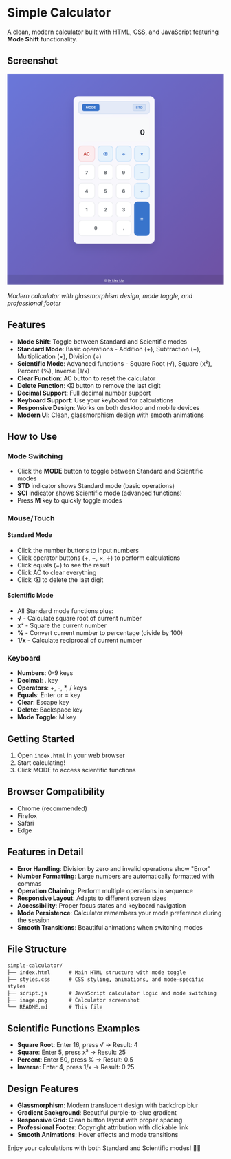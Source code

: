 # Simple Calculator

A clean, modern calculator built with HTML, CSS, and JavaScript featuring **Mode Shift** functionality.

## Screenshot

![Calculator Interface](image.png)

*Modern calculator with glassmorphism design, mode toggle, and professional footer*

## Features

- **Mode Shift**: Toggle between Standard and Scientific modes
- **Standard Mode**: Basic operations - Addition (+), Subtraction (−), Multiplication (×), Division (÷)
- **Scientific Mode**: Advanced functions - Square Root (√), Square (x²), Percent (%), Inverse (1/x)
- **Clear Function**: AC button to reset the calculator
- **Delete Function**: ⌫ button to remove the last digit
- **Decimal Support**: Full decimal number support
- **Keyboard Support**: Use your keyboard for calculations
- **Responsive Design**: Works on both desktop and mobile devices
- **Modern UI**: Clean, glassmorphism design with smooth animations

## How to Use

### Mode Switching

- Click the **MODE** button to toggle between Standard and Scientific modes
- **STD** indicator shows Standard mode (basic operations)
- **SCI** indicator shows Scientific mode (advanced functions)
- Press **M** key to quickly toggle modes

### Mouse/Touch

#### Standard Mode

- Click the number buttons to input numbers
- Click operator buttons (+, −, ×, ÷) to perform calculations
- Click equals (=) to see the result
- Click AC to clear everything
- Click ⌫ to delete the last digit

#### Scientific Mode

- All Standard mode functions plus:
- **√** - Calculate square root of current number
- **x²** - Square the current number
- **%** - Convert current number to percentage (divide by 100)
- **1/x** - Calculate reciprocal of current number

### Keyboard

- **Numbers**: 0-9 keys
- **Decimal**: . key
- **Operators**: +, -, \*, / keys
- **Equals**: Enter or = key
- **Clear**: Escape key
- **Delete**: Backspace key
- **Mode Toggle**: M key

## Getting Started

1. Open `index.html` in your web browser
2. Start calculating!
3. Click MODE to access scientific functions

## Browser Compatibility

- Chrome (recommended)
- Firefox
- Safari
- Edge

## Features in Detail

- **Error Handling**: Division by zero and invalid operations show "Error"
- **Number Formatting**: Large numbers are automatically formatted with commas
- **Operation Chaining**: Perform multiple operations in sequence
- **Responsive Layout**: Adapts to different screen sizes
- **Accessibility**: Proper focus states and keyboard navigation
- **Mode Persistence**: Calculator remembers your mode preference during the session
- **Smooth Transitions**: Beautiful animations when switching modes

## File Structure

```
simple-calculator/
├── index.html      # Main HTML structure with mode toggle
├── styles.css      # CSS styling, animations, and mode-specific styles
├── script.js       # JavaScript calculator logic and mode switching
├── image.png       # Calculator screenshot
└── README.md       # This file
```

## Scientific Functions Examples

- **Square Root**: Enter 16, press √ → Result: 4
- **Square**: Enter 5, press x² → Result: 25
- **Percent**: Enter 50, press % → Result: 0.5
- **Inverse**: Enter 4, press 1/x → Result: 0.25

## Design Features

- **Glassmorphism**: Modern translucent design with backdrop blur
- **Gradient Background**: Beautiful purple-to-blue gradient
- **Responsive Grid**: Clean button layout with proper spacing
- **Professional Footer**: Copyright attribution with clickable link
- **Smooth Animations**: Hover effects and mode transitions

Enjoy your calculations with both Standard and Scientific modes! 🧮✨
